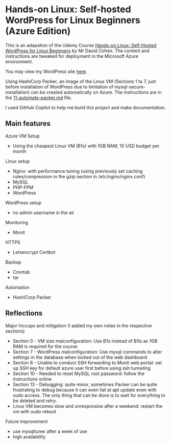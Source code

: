 # Hands-on Linux: Self-hosted WordPress for Linux Beginners (Azure Edition)

This is an adapation of the Udemy Course [Hands-on Linux: Self-Hosted WordPress for Linux Beginners](https://www.udemy.com/hands-on-linux-self-hosted-wordpress-for-linux-beginners/) by Mr David Cohen. The content and instructions are tweaked for deployment in the Microsoft Azure environment.

You may view my WordPress site [here](https://www.mphho.com).

Using HashiCorp Packer, an image of the Linux VM (Sections 1 to 7, just before installation of WordPress due to limitation of mysql-secure-installation) can be created automatically on Azure. The instructions are in the [11-automate-packer.md](11-automate-packer.md) file.

I used GitHub Copilot to help me build this project and make documentation.

## Main features

Azure VM Setup
 - Using the cheapest Linux VM (B1s) with 1GB RAM, 10 USD budget per month

Linux setup
 - Nginx: with performance tuning (using previously set caching rules/compression in the gzip section in /etc/nginx/nginx.conf)
 - MySQL
 - PHP-FPM
 - WordPress

WordPress setup
 - no admin username in the air

Monitoring
 - Monit

HTTPS
 - Letsencrypt Certbot

Backup
 - Crontab
 - tar

Automation
 - HashiCorp Packer

## Reflections

Major hiccups and mitigation (I added my own notes in the respective sections)
- Section 0 - VM size malconfiguration: Use B1s instead of B1ls as 1GB RAM is required for the course
- Section 7 - WordPress malconfiguration: Use mysql commands to alter settings in the database when locked out of the web dashboard
- Section 8 - Unable to conduct SSH forwarding to Monit web portal: set up SSH key for default azure user first before using ssh tunneling
- Section 10 - Needed to reset MySQL root password: follow the instructions online
- Section 13 - Debugging: quite minor, sometimes Packer can be quite frustrating to debug because it can even fail at apt update even with sudo access. The only thing that can be done is to wait for everything to be deleted and retry.
- Linux VM becomes slow and unresponsive after a weekend: restart the vm with sudo reboot

Future improvement
 - use mysqltuner after a week of use
 - high availability